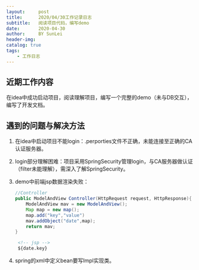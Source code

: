 ```yaml
---
layout:     post
title:      2020/04/30工作记录日志
subtitle:   阅读项目代码，编写demo
date:       2020-04-30
author:     BY SunLei
header-img: 
catalog: true
tags:
    - 工作日志
---
```


## 近期工作内容

在idea中成功启动项目，阅读理解项目，编写一个完整的demo（未与DB交互），编写了开发文档。

## 遇到的问题与解决方法

1. 在idea中启动项目不能login：.perporties文件不正确，未能连接至正确的CA认证服务器。
2. login部分理解困难：项目采用SpringSecurity管理login，与CA服务器做认证（filter未能理解），需深入了解SpringSecurity。
3. demo中前端jsp数据渲染失败：

   ```java
   //Controller
   public ModelAndView Controller(HttpRequest request, HttpResponse){
       ModelAndView mav = new ModelAndView();
       Map map = new map();
       map.add("key","value")
       mav.addObject("date",map);
       return mav;
   }
   ```

   ```HTML
    <!-- jsp -->
    ${date.key}
   ```
4. spring的xml中定义bean要写Impl实现类。
